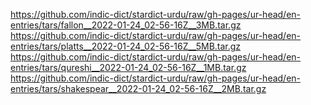 https://github.com/indic-dict/stardict-urdu/raw/gh-pages/ur-head/en-entries/tars/fallon__2022-01-24_02-56-16Z__3MB.tar.gz  
https://github.com/indic-dict/stardict-urdu/raw/gh-pages/ur-head/en-entries/tars/platts__2022-01-24_02-56-16Z__5MB.tar.gz  
https://github.com/indic-dict/stardict-urdu/raw/gh-pages/ur-head/en-entries/tars/qureshi__2022-01-24_02-56-16Z__1MB.tar.gz  
https://github.com/indic-dict/stardict-urdu/raw/gh-pages/ur-head/en-entries/tars/shakespear__2022-01-24_02-56-16Z__2MB.tar.gz  

